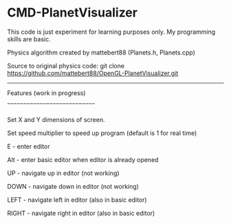 # CMD-PlanetVisualizer
This code is just experiment for learning purposes only.
My programming skills are basic.

Physics algorithm created by mattebert88 (Planets.h, Planets.cpp)

Source to original physics code:
git clone https://github.com/mattebert88/OpenGL-PlanetVisualizer.git

______________________________________________________________________

Features (work in progress)

‾‾‾‾‾‾‾‾‾‾‾‾‾‾‾‾‾‾‾‾‾‾‾‾‾‾‾

Set X and Y dimensions of screen.

Set speed multiplier to speed up program (default is 1 for real time)

E     - enter editor

Alt   - enter basic editor when editor is already opened

UP    - navigate up in editor		(not working)

DOWN  - navigate down in editor		(not working)

LEFT  - navigate left in editor		(also in basic editor)

RIGHT - navigate right in editor	(also in basic editor)
